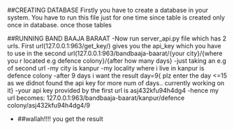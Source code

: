 ##CREATING DATABASE
Firstly you have to create a database in your system. You have to run this file just for one time since table is created only once in database. once those tables 

##RUNNING BAND BAAJA BARAAT
-Now run server_api.py file which has 2 urls. First url(127.0.0.1:963/get_key/) gives you the api_key which you have to use in the second url(127.0.0.1:963/bandbaaja-baarat/{your city}/{where you r located e.g defence colony}/{after how many days}
-just taking an e.g of second url
-my city is kanpur
-my locality where i live in kanpur is defence colony
-after 9 days i want the result day=9{ plz enter the day <=15 as we didnot found the api key for more num of days.. currently working on it}
-your api key provided by the first url is asj432kfu94h4dg4
-hence my url becomes: 127.0.0.1:963/bandbaaja-baarat/kanpur/defence colony/asj432kfu94h4dg4/9

- ##wallah!!!! you get the result

